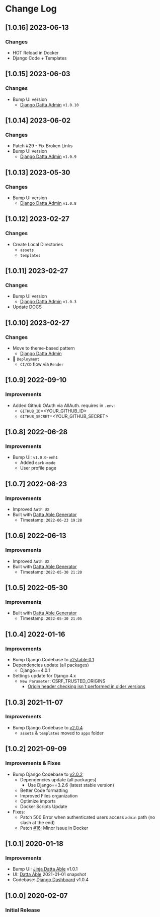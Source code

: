 # Change Log

## [1.0.16] 2023-06-13
### Changes

- HOT Reload in Docker 
 - Django Code + Templates

## [1.0.15] 2023-06-03
### Changes

- Bump UI version
  - [Django Datta Admin](https://github.com/app-generator/django-admin-datta) `v1.0.10`

## [1.0.14] 2023-06-02
### Changes

- Patch #29 - Fix Broken Links
- Bump UI version
  - [Django Datta Admin](https://github.com/app-generator/django-admin-datta) `v1.0.9`

## [1.0.13] 2023-05-30
### Changes

- Bump UI version
  - [Django Datta Admin](https://github.com/app-generator/django-admin-datta) `v1.0.8`

## [1.0.12] 2023-02-27
### Changes

- Create Local Directories
  - `assets`
  - `templates`

## [1.0.11] 2023-02-27
### Changes

- Bump UI version
  - [Django Datta Admin](https://github.com/app-generator/django-admin-datta) `v1.0.3`
- Update DOCS

## [1.0.10] 2023-02-27
### Changes

- Move to theme-based pattern
  - [Django Datta Admin](https://github.com/app-generator/django-admin-datta)
- 🚀 `Deployment` 
  - `CI/CD` flow via `Render`

## [1.0.9] 2022-09-10
### Improvements

- Added Github OAuth via AllAuth. requires in `.env`:
  - `GITHUB_ID`=<YOUR_GITHUB_ID>
  - `GITHUB_SECRET`=<YOUR_GITHUB_SECRET>

## [1.0.8] 2022-06-28
### Improvements

- Bump UI: `v1.0.0-enh1`
  - Added `dark-mode`
  - User profile page 

## [1.0.7] 2022-06-23
### Improvements

- Improved `Auth UX`
- Built with [Datta Able Generator](https://appseed.us/generator/datta-able/)
  - Timestamp: `2022-06-23 19:28`

## [1.0.6] 2022-06-13
### Improvements

- Improved `Auth UX`
- Built with [Datta Able Generator](https://appseed.us/generator/datta-able/)
  - Timestamp: `2022-05-30 21:20`

## [1.0.5] 2022-05-30
### Improvements

- Built with [Datta Able Generator](https://appseed.us/generator/datta-able/)
  - Timestamp: `2022-05-30 21:05`

## [1.0.4] 2022-01-16
### Improvements

- Bump Django Codebase to [v2stable.0.1](https://github.com/app-generator/boilerplate-code-django-dashboard/releases)
- Dependencies update (all packages) 
  - Django==4.0.1
- Settings update for Django 4.x
  - `New Parameter`: CSRF_TRUSTED_ORIGINS
    - [Origin header checking isn`t performed in older versions](https://docs.djangoproject.com/en/4.0/ref/settings/#csrf-trusted-origins)  

## [1.0.3] 2021-11-07
### Improvements

- Bump Django Codebase to [v2.0.4](https://github.com/app-generator/boilerplate-code-django-dashboard/releases)
  - `assets` & `templates` moved to `apps` folder

## [1.0.2] 2021-09-09
### Improvements & Fixes

- Bump Django Codebase to [v2.0.2](https://github.com/app-generator/boilerplate-code-django-dashboard/releases)
  - Dependencies update (all packages)
    - Use Django==3.2.6 (latest stable version)
  - Better Code formatting
  - Improved Files organization
  - Optimize imports
  - Docker Scripts Update 
- Fixes: 
  - Patch 500 Error when authenticated users access `admin` path (no slash at the end)
  - Patch [#16](https://github.com/app-generator/boilerplate-code-django-dashboard/issues/16): Minor issue in Docker 

## [1.0.1] 2020-01-18
### Improvements

- Bump UI: [Jinja Datta Able](https://github.com/app-generator/jinja-datta-able/releases) v1.0.1
- UI: [Datta Able](https://github.com/codedthemes/datta-able-bootstrap-dashboard) 2021-01-01 snapshot
- Codebase: [Django Dashboard](https://github.com/app-generator/boilerplate-code-django-dashboard/releases) v1.0.4

## [1.0.0] 2020-02-07
### Initial Release
